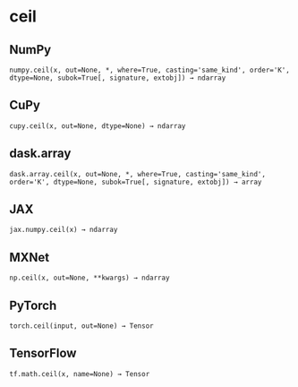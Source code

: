 # ceil

## NumPy

```
numpy.ceil(x, out=None, *, where=True, casting='same_kind', order='K', dtype=None, subok=True[, signature, extobj]) → ndarray
```

## CuPy

```
cupy.ceil(x, out=None, dtype=None) → ndarray
```

## dask.array

```
dask.array.ceil(x, out=None, *, where=True, casting='same_kind', order='K', dtype=None, subok=True[, signature, extobj]) → array
```

## JAX

```
jax.numpy.ceil(x) → ndarray
```

## MXNet

```
np.ceil(x, out=None, **kwargs) → ndarray
```

## PyTorch

```
torch.ceil(input, out=None) → Tensor
```

## TensorFlow

```
tf.math.ceil(x, name=None) → Tensor
```
